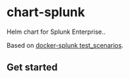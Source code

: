 # chart-splunk

Helm chart for Splunk Enterprise..

Based on [docker-splunk test_scenarios](https://github.com/splunk/docker-splunk).

## Get started

